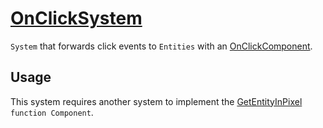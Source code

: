 # [OnClickSystem](OnClickSystem.hpp)

`System` that forwards click events to `Entities` with an [OnClickComponent](../components/data/OnClickComponent.md).

## Usage

This system requires another system to implement the [GetEntityInPixel](../components/functions/GetEntityInPixel.md) `function Component`.